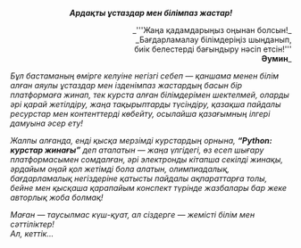 <p style="text-align: center;"><b><i>Ардақты ұстаздар мен білімпаз жастар!</i></b></p>
<p style="text-align: right;">
_'''Жаңа қадамдарыңыз оңынан болсын!_<br>
_Бағдарламалау білімдеріңіз шыңданып,<br>биік белестерді бағындыру нәсіп етсін!'''<br><b>Әумин</b>_
</p>

_Бұл бастаманың өмірге келуіне негізгі себеп &mdash; қаншама менен білім алған аяулы ұстаздар мен ізденімпаз жастардың басын бір платформаға жинап, тек курста алған білімдерімен шектелмей, оларды әрі қарай жетілдіру, жаңа тақырыптарды түсіндіру, қазақша пайдалы ресурстар мен контенттерді көбейту, осылайша қазағымның ілгері дамуына әсер ету!_

_Жалпы алғанда, енді қысқа мерзімді курстардың орнына, <b>“Python: курстар жинағы”</b> деп аталатын &mdash; жаңа үлгідегі, өз есеп шығару платформасымен сомдалған, әрі электронды кітапша секілді жинақы, әрдайым оңай қол жетімді бола алатын, олимпиадалық, бағдарламалық негіздеріне қатысты пайдалы ақпараттарға толы, бейне мен қысқаша қарапайым конспект түрінде жазбалары бар жеке авторлық жоба болмақ!_

_Маған &mdash; таусылмас күш-қуат, ал сіздерге &mdash; жемісті білім мен сәттіліктер! <br>Ал, кеттік…_
